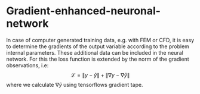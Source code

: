 # Gradient-enhanced-neuronal-network
In case of computer generated training data, e.g. with FEM or CFD, it is easy to determine the gradients of the output variable according to the problem internal parameters. These additional data can be included in the neural network. For this the loss function is extended by the norm of the gradient observations, i.e:
$$\mathcal{L} = \left \| y-\hat{y} \right \| + \left \| \nabla y-\nabla \hat{y} \right \| $$
where we calculate $\nabla \hat{y}$ using tensorflows gradient tape.
